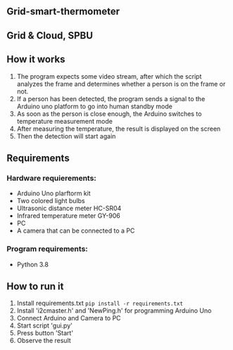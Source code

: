 ## Grid-smart-thermometer
## Grid & Cloud, SPBU

## How it works
1. The program expects some video stream, after which the script analyzes the frame and determines whether a person is on the frame or not.
2. If a person has been detected, the program sends a signal to the Arduino uno platform to go into human standby mode
3. As soon as the person is close enough, the Arduino switches to temperature measurement mode
4. After measuring the temperature, the result is displayed on the screen
5. Then the detection will start again

## Requirements
### Hardware requierements:
* Arduino Uno plarftorm kit
* Two colored light bulbs
* Ultrasonic distance meter HC-SR04
* Infrared temperature meter GY-906
* PC
* A camera that can be connected to a PC

### Program requirements:
* Python 3.8
## How to run it
1. Install requirements.txt  ```pip install -r requirements.txt```
2. Install 'i2cmaster.h' and 'NewPing.h' for programming Arduino Uno
3. Connect Arduino and Camera to PC
4. Start script 'gui.py'
5. Press button 'Start'
6. Observe the result
